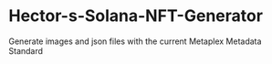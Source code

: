 # Hector-s-Solana-NFT-Generator
Generate images and json files with the current Metaplex Metadata Standard
